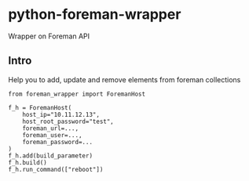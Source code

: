 # python-foreman-wrapper
Wrapper on Foreman API

## Intro
Help you to add, update and remove elements from foreman collections
```
from foreman_wrapper import ForemanHost

f_h = ForemanHost(
    host_ip="10.11.12.13",
    host_root_password="test",
    foreman_url=...,
    foreman_user=...,
    foreman_password=...
)
f_h.add(build_parameter)
f_h.build()
f_h.run_command(["reboot"])
```
